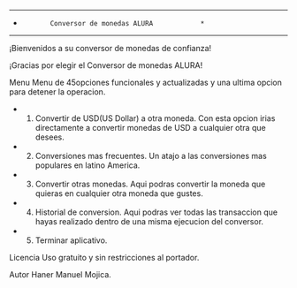****************************************************
*            Conversor de monedas ALURA            *
****************************************************
¡Bienvenidos a su conversor de monedas de confianza!

¡Gracias por elegir el Conversor de monedas ALURA!

Menu
 Menu de 45opciones funcionales y actualizadas y una ultima opcion para detener la operacion.

- 1. Convertir de USD(US Dollar) a otra moneda.
	Con esta opcion irias directamente a convertir monedas de USD a cualquier otra que desees.

- 2. Conversiones mas frecuentes.
	Un atajo a las conversiones mas populares en latino America.

- 3. Convertir otras monedas.
	Aqui podras convertir la moneda que quieras en cualquier otra moneda que gustes.

- 4. Historial de conversion.
	Aqui podras ver todas las transaccion que hayas realizado dentro de una misma ejecucion del conversor.

- 5. Terminar aplicativo.

Licencia
	Uso gratuito y sin restricciones al portador.

Autor
	Haner Manuel Mojica.